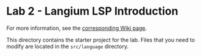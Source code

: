 # Lab 2 - Langium LSP Introduction

For more information, see the [corresponding Wiki page](https://github.com/ftsrg-edu/ase-labs/wiki/Lab-2-%E2%80%90-Langium-LSP-Introduction).

This directory contains the starter project for the lab. Files that you need to modify are located in the `src/language` directory.
